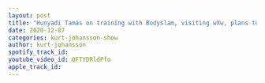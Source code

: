 ```yaml
---
layout: post
title: "Hunyadi Tamás on training with Bodyslam, visiting wXw, plans to return to Hungary, working CCW & DPW"
date: 2020-12-07
categories: kurt-johansson-show
author: kurt-johansson
spotify_track_id: 
youtube_video_id: QFTYDRldPfo
apple_track_id: 
---
```

